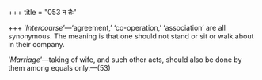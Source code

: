+++
title = "053 न तैः"

+++
‘*Intercourse*’—‘agreement,’ ‘co-operation,’ ‘association’ are all
synonymous. The meaning is that one should not stand or sit or walk
about in their company.

‘*Marriage*’—taking of wife, and such other acts, should also be done by
them among equals only.—(53)
